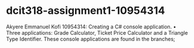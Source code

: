 # dcit318-assignment1-10954314
Akyere Emmanuel Kofi 10954314: Creating a C# console application. • Three applications: Grade Calculator, Ticket Price Calculator and a Triangle  Type Identifier.
These console applications are found in the branches;
